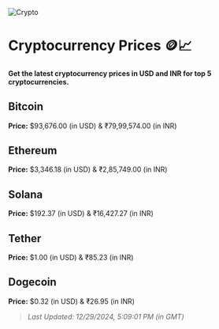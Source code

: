 
![Crypto](https://www.techguide.com.au/wp-content/uploads/2020/11/crypto3.jpeg)

# Cryptocurrency Prices 🪙📈

#### Get the latest cryptocurrency prices in USD and INR for top 5 cryptocurrencies.

## Bitcoin

**Price:** $93,676.00 (in USD) & ₹79,99,574.00 (in INR)

## Ethereum

**Price:** $3,346.18 (in USD) & ₹2,85,749.00 (in INR)

## Solana

**Price:** $192.37 (in USD) & ₹16,427.27 (in INR)

## Tether

**Price:** $1.00 (in USD) & ₹85.23 (in INR)

## Dogecoin

**Price:** $0.32 (in USD) & ₹26.95 (in INR)

> _Last Updated: 12/29/2024, 5:09:01 PM (in GMT)_
